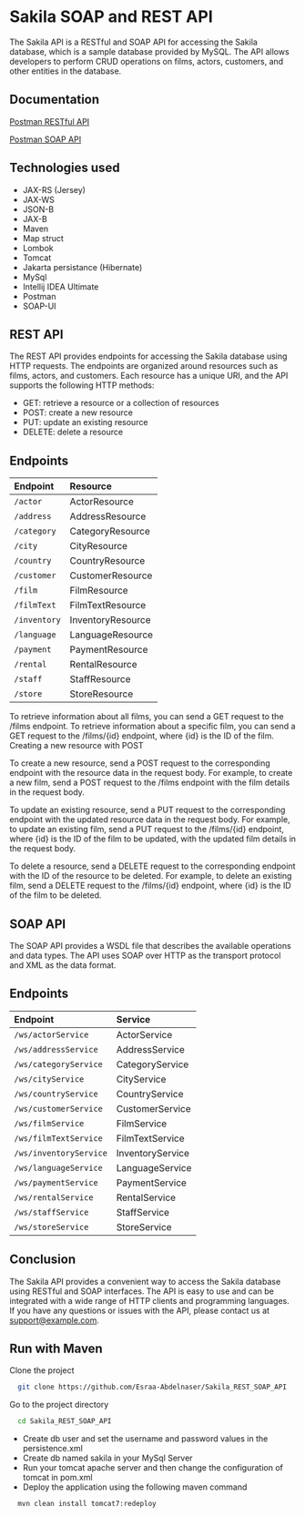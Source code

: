 # Sakila SOAP and REST API

The Sakila API is a RESTful and SOAP API for accessing the Sakila database, which is a sample database provided by
MySQL. The API allows developers to perform CRUD operations on films, actors, customers, and other entities in the
database.

## Documentation

[Postman RESTful API]()

[Postman SOAP API]()

## Technologies used

- JAX-RS (Jersey)
- JAX-WS
- JSON-B
- JAX-B
- Maven
- Map struct
- Lombok
- Tomcat
- Jakarta persistance (Hibernate)
- MySql
- Intellij IDEA Ultimate
- Postman
- SOAP-UI

## REST API

The REST API provides endpoints for accessing the Sakila database using HTTP requests. The endpoints are organized
around resources such as films, actors, and customers. Each resource has a unique URI, and the API supports the
following HTTP methods:

- GET: retrieve a resource or a collection of resources
- POST: create a new resource
- PUT: update an existing resource
- DELETE: delete a resource

## Endpoints

| Endpoint     | Resource          
|:-------------|:------------------ 
| `/actor`     | ActorResource     
| `/address`   | AddressResource   
| `/category`  | CategoryResource  
| `/city`      | CityResource      
| `/country`   | CountryResource   
| `/customer`  | CustomerResource  
| `/film`      | FilmResource      
| `/filmText`  | FilmTextResource  
| `/inventory` | InventoryResource 
| `/language`  | LanguageResource  
| `/payment`   | PaymentResource   
| `/rental`    | RentalResource    
| `/staff`     | StaffResource     
| `/store`     | StoreResource     

To retrieve information about all films, you can send a GET request to the /films endpoint. To retrieve information
about a specific film, you can send a GET request to the /films/{id} endpoint, where {id} is the ID of the film.
Creating a new resource with POST

To create a new resource, send a POST request to the corresponding endpoint with the resource data in the request body.
For example, to create a new film, send a POST request to the /films endpoint with the film details in the request body.

To update an existing resource, send a PUT request to the corresponding endpoint with the updated resource data in the
request body.
For example, to update an existing film, send a PUT request to the /films/{id} endpoint, where {id} is the ID of the
film to be updated, with the updated film details in the request body.

To delete a resource, send a DELETE request to the corresponding endpoint with the ID of the resource to be deleted.
For example, to delete an existing film, send a DELETE request to the /films/{id} endpoint, where {id} is the ID of the
film to be deleted.

## SOAP API

The SOAP API provides a WSDL file that describes the available operations and data types. The API uses SOAP over HTTP as
the transport protocol and XML as the data format.

## Endpoints

| Endpoint               | Service          
|:-----------------------|:----------------- 
| `/ws/actorService`     | ActorService     
| `/ws/addressService`   | AddressService   
| `/ws/categoryService`  | CategoryService  
| `/ws/cityService`      | CityService      
| `/ws/countryService`   | CountryService   
| `/ws/customerService`  | CustomerService  
| `/ws/filmService`      | FilmService      
| `/ws/filmTextService`  | FilmTextService  
| `/ws/inventoryService` | InventoryService 
| `/ws/languageService`  | LanguageService  
| `/ws/paymentService`   | PaymentService   
| `/ws/rentalService`    | RentalService    
| `/ws/staffService`     | StaffService     
| `/ws/storeService`     | StoreService     

## Conclusion

The Sakila API provides a convenient way to access the Sakila database using RESTful and SOAP interfaces. The API is
easy to use and can be integrated with a wide range of HTTP clients and programming languages. If you have any questions
or issues with the API, please contact us at support@example.com.

## Run with Maven

Clone the project

```bash
  git clone https://github.com/Esraa-Abdelnaser/Sakila_REST_SOAP_API
```

Go to the project directory

```bash
  cd Sakila_REST_SOAP_API
```

- Create db user and set the username and password values in the persistence.xml
- Create db named sakila in your MySql Server
- Run your tomcat apache server and then change the configuration of tomcat in pom.xml
- Deploy the application using the following maven command

```
  mvn clean install tomcat7:redeploy
```